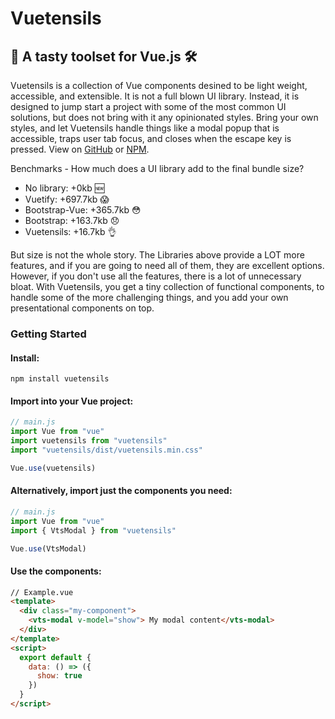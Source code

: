 # Vuetensils

## 🍴 A tasty toolset for Vue.js 🛠

Vuetensils is a collection of Vue components desined to be light weight, accessible, and extensible. It is not a full blown UI library. Instead, it is designed to jump start a project with some of the most common UI solutions, but does not bring with it any opinionated styles. Bring your own styles, and let Vuetensils handle things like a modal popup that is accessible, traps user tab focus, and closes when the escape key is pressed. View on [GitHub](https://github.com/Stegosource/vuetensils) or [NPM](https://www.npmjs.com/package/vuetensils).

Benchmarks - How much does a UI library add to the final bundle size?

- No library: +0kb 🆕
- Vuetify: +697.7kb 😱
- Bootstrap-Vue: +365.7kb 😳
- Bootstrap: +163.7kb 😞
- Vuetensils: +16.7kb 👌

But size is not the whole story. The Libraries above provide a LOT more features, and if you are going to need all of them, they are excellent options. However, if you don't use all the features, there is a lot of unnecessary bloat. With Vuetensils, you get a tiny collection of functional components, to handle some of the more challenging things, and you add your own presentational components on top.

### Getting Started

#### Install:

`npm install vuetensils`

#### Import into your Vue project:

```js static
// main.js
import Vue from "vue"
import vuetensils from "vuetensils"
import "vuetensils/dist/vuetensils.min.css"

Vue.use(vuetensils)
```

#### Alternatively, import just the components you need:

```js static
// main.js
import Vue from "vue"
import { VtsModal } from "vuetensils"

Vue.use(VtsModal)
```

#### Use the components:

```html static
// Example.vue
<template>
  <div class="my-component">
    <vts-modal v-model="show"> My modal content</vts-modal>
  </div>
</template>
<script>
  export default {
    data: () => ({
      show: true
    })
  }
</script>
```

<!-- TODO: https://rollup-plugin-vue.vuejs.org/examples.html#minimal -->
<!-- TODO: https://github.com/release-it/release-it -->
